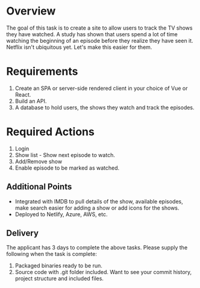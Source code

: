 # Overview
The goal of this task is to create a site to allow users to track the TV shows they have watched. 
A study has shown that users spend a lot of time watching the beginning of an episode before they realize they have seen it. 
Netflix isn't ubiquitous yet. Let's make this easier for them.

# Requirements
1. Create an SPA or server-side rendered client in your choice of Vue or React.
1. Build an API.
1. A database to hold users, the shows they watch and track the episodes.

# Required Actions
1. Login
1. Show list - Show next episode to watch.
1. Add/Remove show
1. Enable episode to be marked as watched.

## Additional Points
- Integrated with IMDB to pull details of the show, available episodes, make search easier for adding a show or add icons for the shows.
- Deployed to Netlify, Azure, AWS, etc.

## Delivery
The applicant has 3 days to complete the above tasks.
Please supply the following when the task is complete:
1. Packaged binaries ready to be run.
1. Source code with .git folder included. Want to see your commit history, project structure and included files.
